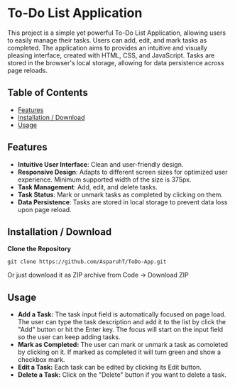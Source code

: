 # To-Do List Application

This project is a simple yet powerful To-Do List Application, allowing users to easily manage their tasks. Users can add, edit, and mark tasks as completed. The application aims to provides an intuitive and visually pleasing interface, created with HTML, CSS, and JavaScript. Tasks are stored in the browser's local storage, allowing for data persistence across page reloads.

## Table of Contents

- [Features](#features)
- [Installation / Download](#installation)
- [Usage](#usage)


## Features

- **Intuitive User Interface**: Clean and user-friendly design.
- **Responsive Design**: Adapts to different screen sizes for optimized user experience. Minimum supported width of the size is 375px.
- **Task Management**: Add, edit, and delete tasks.
- **Task Status**: Mark or unmark tasks as completed by clicking on them.
- **Data Persistence**: Tasks are stored in local storage to prevent data loss upon page reload.

## Installation / Download

 **Clone the Repository**
   ````
   git clone https://github.com/AsparuhT/ToDo-App.git
   ````

Or just download it as ZIP archive from Code -> Download ZIP

## Usage

- **Add a Task:** The task input field is automatically focused on page load. The user can type the task description and add it to the list by click the "Add" button or hit the Enter key. The focus will start on the input field so the user can keep adding tasks.
- **Mark as Completed:** The user can mark or unmark a task as comoleted by clicking on it. If marked as completed it will turn green and show a checkbox mark.
- **Edit a Task:** Each task can be edited by clicking its Edit button.
- **Delete a Task:** Click on the "Delete" button if you want to delete a task.
  
